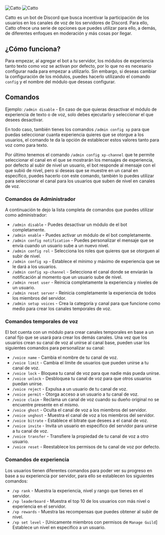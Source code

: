 # 
![Catto](https://i.imgur.com/5Gr6rgP.png#only-light)
![Catto](https://i.imgur.com/B1K20BP.png#only-dark)

Catto es un bot de Discord que busca incentivar la participación de los usuarios en los canales de voz de los servidores de Discord. Para ello, Catto ofrece una serie de opciones que puedes utilizar para ello, a demás, de diferentes enfoques en moderación y más cosas por llegar.

## ¿Cómo funciona?

Para empezar, al agregar el bot a tu servidor, los módulos de experiencia tanto texto como voz se activan por defecto, por lo que no es necesario configurar nada para empezar a utilizarlo. Sin embargo, si deseas cambiar la configuración de los módulos, puedes hacerlo utilizando el comando `config` y el nombre del módulo que deseas configurar.

## Comandos
Ejemplo: `/admin disable` - En caso de que quieras desactivar el módulo de experiencia de texto o de voz, solo debes ejecutarlo y seleccionar el que desees desactivar. 

En todo caso, también tienes los comandos `/admin config xp` para que puedas seleccionar cuanta experiencia quieres que se otorgue a los usuarios, el comando te da la opción de establecer estos valores tanto para voz como para texto.

Por último tenemos el comando `/admin config xp-channel` que te permite seleccionar el canal en el que se mostrarán los mensajes de experiencia, por defecto al subir de nivel un usuario, el bot responde al mensaje con el que subió de nivel, pero si deseas que se muestre en un canal en específico, puedes hacerlo con este comando, también lo puedes utilizar para seleccionar el canal para los usuarios que suben de nivel en canales de voz.

### Comandos de Administrador

A continuación te dejo la lista completa de comandos que puedes utilizar como administrador:

* `/admin disable` - Puedes desactivar un módulo de el bot completamente.
* `/admin enable` - Puedes activar un módulo de el bot completamente.
* `/admin config notification` - Puedes personalizar el mensaje que se envía cuando un usuario sube a un nuevo nivel.
* `/admin config rol` - Selecciona los roles que quieres que se otorguen al subir de nivel.
* `/admin config xp` - Establece el mínimo y máximo de experiencia que se le dará a los usuarios.
* `/admin config xp-channel` - Selecciona el canal donde se enviarán la notificación al momento que un usuario sube de nivel.
* `/admin reset user` - Reinicia completamente la experiencia y niveles de un usuario.
* `/admin reset server` - Reinicia completamente la experiencia de todos los miembros del servidor.
* `/admin setup voices` - Crea la categoría y canal para que funcione como medio para crear los canales temporales de voz.

### Comandos temporales de voz

El bot cuenta con un módulo para crear canales temporales en base a un canal fijo que se usará para crear los demás canales.
Una vez que los usuarios crean su canal de voz al unirse al canal base, pueden usar los siguientes comandos para personalizar su canal:

* `/voice name` - Cambia el nombre de tu canal de voz.
* `/voice limit` - Cambia el límite de usuarios que pueden unirse a tu canal de voz.
* `/voice lock` - Bloquea tu canal de voz para que nadie más pueda unirse.
* `/voice unlock` - Desbloquea tu canal de voz para que otros usuarios puedan unirse.
* `/voice reject` - Expulsa a un usuario de tu canal de voz.
* `/voice permit` - Otorga acceso a un usuario a tu canal de voz.
* `/voice claim` - Reclama un canal de voz cuando su dueño original no se encuentre presente en el mismo.
* `/voice ghost` - Oculta el canal de voz a los miembros del servidor.
* `/voice unghost` - Muestra el canal de voz a los miembros del servidor.
* `/voice bitrate` - Establece el bitrate que desees a el canal de voz.
* `/voice invite` - Invita un usuario en especifico del servidor para unirse a tu canal de voz.
* `/voice transfer` - Transfiere la propiedad de tu canal de voz a otro usuario.
* `/voice reset` - Reestablece los permisos de tu canal de voz por defecto.

### Comandos de experiencia

Los usuarios tienen diferentes comandos para poder ver su progreso en base a su experiencia por servidor, para ello se establecen los siguientes comandos:

* `/xp rank` - Muestra la experiencia, nivel y rango que tienes en el servidor.
* `/xp leaderboard` - Muestra el top 10 de los usuarios con más nivel o experiencia en el servidor.
* `/xp rewards` - Muestra las recompensas que puedes obtener al subir de nivel.
* `/xp set level` - [Unicamente miembros con permisos de `Manage Guild`] Establece un nivel en especifico a un usuario.

